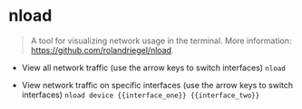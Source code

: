 # nload
> A tool for visualizing network usage in the terminal.
> More information: <https://github.com/rolandriegel/nload>.

- View all network traffic (use the arrow keys to switch interfaces)
`nload`

- View network traffic on specific interfaces (use the arrow keys to switch interfaces)
`nload device {{interface_one}} {{interface_two}}`
